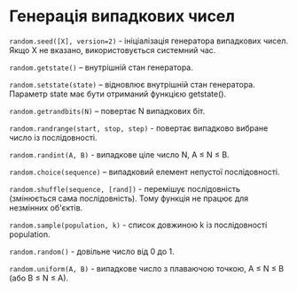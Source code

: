 # Генерація випадкових чисел

`random.seed([X], version=2)` - ініціалізація генератора випадкових чисел. Якщо X не вказано, використовується системний час.

`random.getstate()` – внутрішній стан генератора.

`random.setstate(state)` – відновлює внутрішній стан генератора. Параметр state має бути отриманий функцією getstate().

`random.getrandbits(N)` – повертає N випадкових біт.

`random.randrange(start, stop, step)` - повертає випадково вибране число із послідовності.

`random.randint(A, B)` - випадкове ціле число N, A ≤ N ≤ B.

`random.choice(sequence)` – випадковий елемент непустої послідовності.

`random.shuffle(sequence, [rand])` - перемішує послідовність (змінюється сама послідовність). Тому функція не працює для незмінних об'єктів.

`random.sample(population, k)` - список довжиною k із послідовності population.

`random.random()` - довільне число від 0 до 1.

`random.uniform(A, B)` - випадкове число з плаваючою точкою, A ≤ N ≤ B (або B ≤ N ≤ A).
